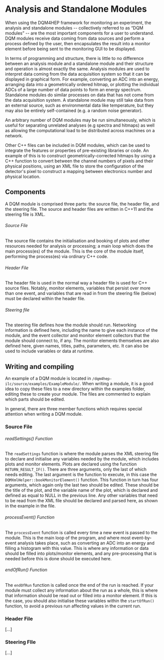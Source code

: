 # Analysis and Standalone Modules
When using the DQM4HEP framework for monitoring an experiment, the analysis and standalone modules -- collectively referred to as “DQM modules” -- are the most important components for a user to understand. DQM modules receive data coming from data sources and perform a process defined by the user, then encapsulates the result into a monitor element before being sent to the monitoring GUI to be displayed. 

In terms of programming and structure, there is little to no difference between an analysis module and a standalone module and their structure and operation is almost exactly the same. Analysis modules are used to interpret data coming from the data acquisition system so that it can be displayed in graphical form. For example, converting an ADC into an energy, arranging data into a geometrically ordered hitmap, or plotting the individual ADCs of a large number of data points to form an energy spectrum. Standalone modules do similar processes on data that has not come from the data acquisition system. A standalone module may still take data from an external source, such as environmental data like temperature, but they may also be entirely self-contained (e.g. a random noise generator). 

An arbitrary number of DQM modules may be run simultaneously, which is useful for separating unrelated analyses (e.g spectra and hitmaps) as well as allowing the computational load to be distributed across machines on a network.

Other C++ files can be included in DQM modules, which can be used to integrate the features or properties of pre-existing libraries or code. An example of this is to construct geometrically-corrected hitmaps by using a C++ function to convert between the channel numbers of pixels and their physical positions, using an XML file to store the configuration of the detector's pixel to construct a mapping between electronics number and physical location.

## Components
A DQM module is comprised three parts: the source file, the header file, and the steering file. The source and header files are written in C++11 and the steering file is XML. 

###### Source File
The source file contains the initialisation and booking of plots and other resources needed for analysis or processing; a main loop which does the main process(es) of the module. This is the core of the module itself, performing the process(es) via ordinary C++ code.

###### Header File
The header file is used in the normal way a header file is used for C++ source files. Notably, monitor elements, variables that persist over more than one event, and variables that are read in from the steering file (below) must be declared within the header file.

###### Steering file
The steering file defines how the module should run. Networking information is defined here, including the name to give each instance of the module, and the event collector and monitor element collectors that the module should connect to, if any. The monitor elements themselves are also defined here, given names, titles, paths, parameters, etc. It can also be used to include variables or data at runtime.

## Writing and compiling
An example of a DQM module is located in `/dqm4hep-ilc/source/examples/ExampleModule/`. When writing a module, it is a good idea to copy these files to a new directory within the examples folder, editing these to create your module. The files are commented to explain which parts should be edited.

In general, there are three member functions which requires special attention when writing a DQM module.

### Source File
###### readSettings() Function
The `readSettings` function is where the module parses the XML steering file to declare and initialise any variables needed by the module, which includes plots and monitor elements. Plots are declared using the function `RETURN_RESULT_IF()`. There are three arguments, only the last of which needs editing. The last argument is the function to execute, in this case the `DQMXmlHelper::bookMonitorElement()` function. This function in turn has four arguments, which again only the last two should be edited. These should be the title of the plot, and the variable name of the plot, which is declared and defined as equal to NULL in the previous line. Any other variables that need to be read from the XML file should be declared and parsed here, as shown in the example in the file.

###### processEvent() Function
The `processEvent` function is called every time a new event is passed to the module. This is the main loop of the program, and where most event-by-event analysis takes place, such as converting an ADC into an energy and filling a histogram with this value. This is where any information or data should be filled into plots/monitor elements, and any pre-processing that is needed before this is done should be executed here.

###### endOfRun() Function
The `endOfRun` function is called once the end of the run is reached. If your module must collect any information about the run as a whole, this is where that information should be read out or filled into a monitor element. If this is the case, you should also initialise these variables within the `startOfRun()` function, to avoid a previous run affecting values in the current run.

### Header File
[...]

### Steering FIle
[...]
